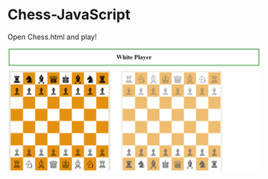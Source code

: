 # Chess-JavaScript

Open Chess.html and play!

<img src="https://github.com/arashebra/Chess-JavaScript/blob/main/Chess_img.png" />
